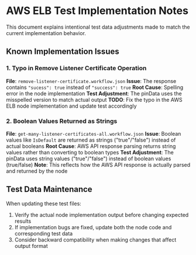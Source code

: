 # AWS ELB Test Implementation Notes

This document explains intentional test data adjustments made to match the current implementation behavior.

## Known Implementation Issues

### 1. Typo in Remove Listener Certificate Operation

**File**: `remove-listener-certificate.workflow.json`
**Issue**: The response contains `"sucess": true` instead of `"success": true`
**Root Cause**: Spelling error in the node implementation
**Test Adjustment**: The pinData uses the misspelled version to match actual output
**TODO**: Fix the typo in the AWS ELB node implementation and update test accordingly

### 2. Boolean Values Returned as Strings

**File**: `get-many-listener-certificates-all.workflow.json`
**Issue**: Boolean values like `IsDefault` are returned as strings ("true"/"false") instead of actual booleans
**Root Cause**: AWS API response parsing returns string values rather than converting to boolean types
**Test Adjustment**: The pinData uses string values ("true"/"false") instead of boolean values (true/false)
**Note**: This reflects how the AWS API response is actually parsed and returned by the node

## Test Data Maintenance

When updating these test files:

1. Verify the actual node implementation output before changing expected results
2. If implementation bugs are fixed, update both the node code and corresponding test data
3. Consider backward compatibility when making changes that affect output format
